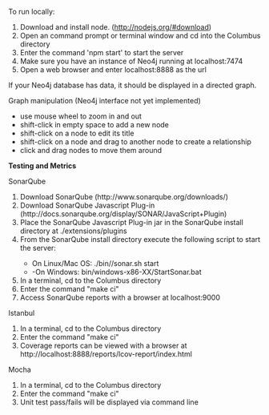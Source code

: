 To run locally: 

1. Download and install node. (http://nodejs.org/#download)
2. Open an command prompt or terminal window and cd into the Columbus directory
3. Enter the command 'npm start' to start the server
4. Make sure you have an instance of Neo4j running at localhost:7474
5. Open a web browser and enter localhost:8888 as the url

If your Neo4j database has data, it should be displayed in a directed graph. 

Graph manipulation (Neo4j interface not yet implemented)
- use mouse wheel to zoom in and out
- shift-click in empty space to add a new node 
- shift-click on a node to edit its title
- shift-click on a node and drag to another node to create a relationship
- click and drag nodes to move them around

<b>Testing and Metrics</b>

SonarQube<br>
<ol><li>Download SonarQube (http://www.sonarqube.org/downloads/)</li>
<li>Download SonarQube Javascript Plug-in (http://docs.sonarqube.org/display/SONAR/JavaScript+Plugin)</li>
<li>Place the SonarQube Javascript Plug-in jar in the SonarQube install directory at ./extensions/plugins</li>
<li>From the SonarQube install directory execute the following script to start the server:</li>
<ul><li>On Linux/Mac OS: ./bin/<YOUR OS>/sonar.sh start</li>
<li>-On Windows: bin/windows-x86-XX/StartSonar.bat</li></ul>
<li>In a terminal, cd to the Columbus directory</li>
<li>Enter the command "make ci"</li>
<li>Access SonarQube reports with a browser at localhost:9000</li></ol>

Istanbul<br>
<ol><li>In a terminal, cd to the Columbus directory</li>
<li>Enter the command "make ci"</li>
<li>Coverage reports can be viewed with a browser at http://localhost:8888/reports/lcov-report/index.html</li></ol>

Mocha<br>
<ol><li>In a terminal, cd to the Columbus directory</li>
<li>Enter the command "make ci"</li>
<li>Unit test pass/fails will be displayed via command line</li></ol>